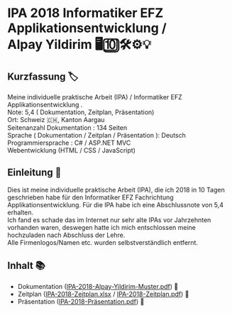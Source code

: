 # IPA 2018 Informatiker EFZ Applikationsentwicklung / <br />Alpay Yildirim 🖥🔟🛠⚙️💡

## Kurzfassung 🏷
Meine individuelle praktische Arbeit (IPA) / Informatiker EFZ Applikationsentwicklung . <br />
Note: 5,4 ( Dokumentation, Zeitplan, Präsentation) <br />
Ort: Schweiz 🇨🇭, Kanton Aargau <br />
Seitenanzahl Dokumentation : 134 Seiten <br />
Sprache ( Dokumentation / Zeitplan / Präsentation ): Deutsch <br />
Programmiersprache : C# / ASP.NET MVC <br />
Webentwicklung (HTML / CSS / JavaScript) <br />

## Einleitung 📕

Dies ist meine individuelle praktische Arbeit (IPA), die ich 2018 in 10 Tagen geschrieben habe für den Informatiker EFZ Fachrichtung Applikationsentwicklung. Für die IPA habe ich eine Abschlussnote von 5,4 erhalten.<br /> Ich fand es schade das im Internet nur sehr alte IPAs vor Jahrzehnten vorhanden waren, deswegen hatte ich mich entschlossen meine hochzuladen nach Abschluss der Lehre.<br /> Alle Firmenlogos/Namen etc. wurden selbstverständlich entfernt.

## Inhalt 📚

- Dokumentation ([IPA-2018-Alpay-Yildirim-Muster.pdf](IPA-2018-Alpay-Yildirim-Muster.pdf)) 📘
- Zeitplan ([IPA-2018-Zeitplan.xlsx](IPA-2018-Zeitplan.xlsx) / [IPA-2018-Zeitplan.pdf](IPA-2018-Zeitplan.pdf)) 📗
- Präsentation ([IPA-2018-Präsentation.pdf](IPA-2018-Präsentation.pdf)) 📙
